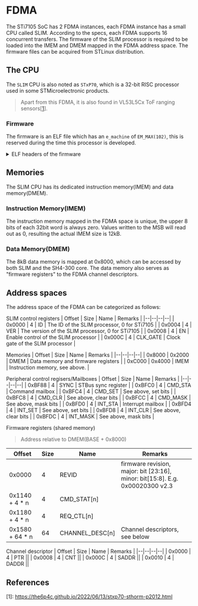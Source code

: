 # FDMA

The STi7105 SoC has 2 FDMA instances, each FDMA instance has a small CPU called SLIM.
According to the specs, each FDMA supports 16 concurrent transfers.
The firmware of the SLIM processor is required to be loaded into the IMEM and DMEM mapped in
the FDMA address space. The firmware files can be acquired from STLinux distribution.

## The CPU
The `SLIM` CPU is also noted as `STxP70`, which is a 32-bit RISC processor used in some STMicroelectronic products.

> Apart from this FDMA, it is also found in VL53L5Cx ToF ranging sensors[[1](#References)].

### Firmware
The firmware is an ELF file which has an `e_machine` of `EM_MAX(102)`, this is reserved 
during the time this processor is developed.

<details>
    <summary>ELF headers of the firmware</summary>
    <pre>
ELF Header:
  Magic:   7f 45 4c 46 01 01 01 00 00 00 00 00 00 00 00 00 
  Class:                             ELF32
  Data:                              2's complement, little endian
  Version:                           1 (current)
  OS/ABI:                            UNIX - System V
  ABI Version:                       0
  Type:                              EXEC (Executable file)
  Machine:                           MAX Processor
  Version:                           0x1
  Entry point address:               0x0
  Start of program headers:          52 (bytes into file)
  Start of section headers:          116 (bytes into file)
  Flags:                             0x2
  Size of this header:               52 (bytes)
  Size of program headers:           32 (bytes)
  Number of program headers:         2
  Size of section headers:           40 (bytes)
  Number of section headers:         4
  Section header string table index: 1

Section Headers:
  [Nr] Name              Type            Addr     Off    Size   ES Flg Lk Inf Al
  [ 0]                   NULL            00000000 000000 000000 00      0   0  0
  [ 1] .shstrtab         STRTAB          00000000 000114 000017 00      0   0  0
  [ 2] .data             PROGBITS        fe228000 0036c0 002000 00   A  0   0 32
  [ 3] .text             PROGBITS        fe22c000 000180 00353c 00  AX  0   0 32
Key to Flags:
  W (write), A (alloc), X (execute), M (merge), S (strings), I (info),
  L (link order), O (extra OS processing required), G (group), T (TLS),
  C (compressed), x (unknown), o (OS specific), E (exclude),
  D (mbind), p (processor specific)

There are no section groups in this file.

Program Headers:
  Type           Offset   VirtAddr   PhysAddr   FileSiz MemSiz  Flg Align
  LOAD           0x000180 0xfe22c000 0xfe22c000 0x0353c 0x0353c R E 0x20
  LOAD           0x0036c0 0xfe228000 0xfe228000 0x02000 0x02000 R   0x20

 Section to Segment mapping:
  Segment Sections...
   00     .text 
   01     .data 

There is no dynamic section in this file.

There are no relocations in this file.

The decoding of unwind sections for machine type MAX Processor is not currently supported.

No version information found in this file.
    </pre>
</details>

## Memories
The SLIM CPU has its dedicated instruction memory(IMEM) and data memory(DMEM).

### Instruction Memory(IMEM)
The instruction memory mapped in the FDMA space is unique, the upper 8 bits of each 32bit word is
always zero. Values written to the MSB will read out as 0, resulting the actual IMEM size is 12kB.

### Data Memory(DMEM)
The 8kB data memory is mapped at 0x8000, which can be accessed by both SLIM and the SH4-300 core.
The data memory also serves as "firmware registers" to the FDMA channel descriptors.

## Address spaces
The address space of the FDMA can be categorized as follows:

SLIM control registers
| Offset | Size | Name | Remarks |
|--|--|--|--|
| 0x0000 | 4 | ID | The ID of the SLIM processor, 0 for STi7105 |
| 0x0004 | 4 | VER | The version of the SLIM processor, 0 for STi7105 |
| 0x0008 | 4 | EN | Enable control of the SLIM processor |
| 0x000C | 4 | CLK_GATE | Clock gate of the SLIM processor |

Memories
| Offset | Size | Name | Remarks |
|--|--|--|--|
| 0x8000 | 0x2000 | DMEM | Data memory and firmware registers |
| 0xC000 | 0x4000 | IMEM | Instruction memory, see above. |

Peripheral control regisers/Mailboxes
| Offset | Size | Name | Remarks |
|--|--|--|--|
| 0xBF88 | 4 | SYNC | STBus sync register |
| 0xBFC0 | 4 | CMD_STA | Command mailbox |
| 0xBFC4 | 4 | CMD_SET | See above, set bits |
| 0xBFC8 | 4 | CMD_CLR | See above, clear bits |
| 0xBFCC | 4 | CMD_MASK | See above, mask bits |
| 0xBFD0 | 4 | INT_STA | Interrupt mailbox |
| 0xBFD4 | 4 | INT_SET | See above, set bits |
| 0xBFD8 | 4 | INT_CLR | See above, clear bits |
| 0xBFDC | 4 | INT_MASK | See above, mask bits |


Firmware registers (shared memory)
> Address relative to DMEM(BASE + 0x8000)

| Offset | Size | Name | Remarks |
|--|--|--|--|
| 0x0000 | 4 | REVID | firmware revision, major: bit [23:16], minor: bit[15:8]. E.g. 0x00020300 v2.3 |
| 0x1140 + 4 * n | 4 | CMD_STAT[n] ||
| 0x1180 + 4 * n | 4 | REQ_CTL[n] ||
| 0x1580 + 64 * n | 64 | CHANNEL_DESC[n] | Channel descriptors, see below |

Channel descriptor
| Offset | Size | Name | Remarks |
|--|--|--|--|
| 0x0000 | 4 | PTR ||
| 0x0008 | 4 | CNT ||
| 0x000C | 4 | SADDR ||
| 0x0010 | 4 | DADDR ||

## References
\[1\]: https://the6p4c.github.io/2022/06/13/stxp70-sthorm-p2012.html
